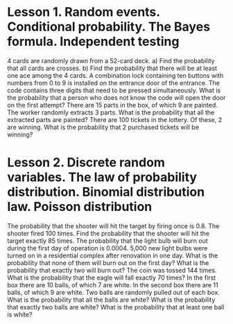 # Lesson 1. Random events. Conditional probability. The Bayes formula. Independent testing
4 cards are randomly drawn from a 52-card deck. a) Find the probability that all cards are crosses. b) Find the probability that there will be at least one ace among the 4 cards.
A combination lock containing ten buttons with numbers from 0 to 9 is installed on the entrance door of the entrance. The code contains three digits that need to be pressed simultaneously. What is the probability that a person who does not know the code will open the door on the first attempt?
There are 15 parts in the box, of which 9 are painted. The worker randomly extracts 3 parts. What is the probability that all the extracted parts are painted?
There are 100 tickets in the lottery. Of these, 2 are winning. What is the probability that 2 purchased tickets will be winning?
# Lesson 2. Discrete random variables. The law of probability distribution. Binomial distribution law. Poisson distribution
The probability that the shooter will hit the target by firing once is 0.8. The shooter fired 100 times. Find the probability that the shooter will hit the target exactly 85 times.
The probability that the light bulb will burn out during the first day of operation is 0.0004. 5,000 new light bulbs were turned on in a residential complex after renovation in one day. What is the probability that none of them will burn out on the first day? What is the probability that exactly two will burn out?
The coin was tossed 144 times. What is the probability that the eagle will fall exactly 70 times?
In the first box there are 10 balls, of which 7 are white. In the second box there are 11 balls, of which 9 are white. Two balls are randomly pulled out of each box. What is the probability that all the balls are white? What is the probability that exactly two balls are white? What is the probability that at least one ball is white?
